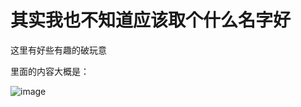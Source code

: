 # 其实我也不知道应该取个什么名字好



这里有好些有趣的破玩意



里面的内容大概是：

![image](C:\Users\Administrator\Desktop\ShareFiles\1.jpg)